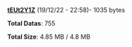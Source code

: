 [**tEUt2Y1Z**](/data/tEUt2Y1Z.txt) (19/12/22 - 22:58)- 1035 bytes

**Total Datas**: 755

**Total Size**: 4.85 MB / 4.8 MB